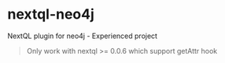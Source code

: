 # nextql-neo4j
NextQL plugin for neo4j - Experienced project
> Only work with nextql >= 0.0.6 which support getAttr hook
